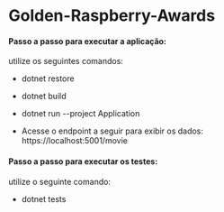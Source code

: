 # Golden-Raspberry-Awards

#### Passo a passo para executar a aplicação:

utilize os seguintes comandos:

* dotnet restore
* dotnet build
* dotnet run --project Application

* Acesse o endpoint a seguir para exibir os dados: https://localhost:5001/movie

#### Passo a passo para executar os testes:

utilize o seguinte comando:

* dotnet tests

